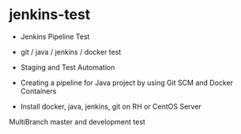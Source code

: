 # jenkins-test

* Jenkins Pipeline Test

- git / java / jenkins / docker test

* Staging and Test Automation

* Creating a pipeline for Java project by using Git SCM and Docker Containers

- Install docker, java, jenkins, git on RH or CentOS Server

MultiBranch master and development test


